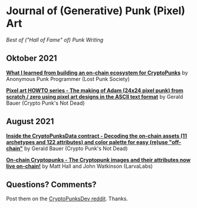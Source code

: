 # Journal of (Generative) Punk (Pixel) Art

_Best of ("Hall of Fame" of) Punk Writing_


## Oktober 2021

[**What I learned from building an on-chain ecosystem for CryptoPunks**](https://lostpunks.medium.com/what-i-learned-from-building-an-on-chain-ecosystem-for-cryptopunks-7bdd6e2dd064)
by Anonymous Punk Programmer (Lost Punk Society)

[**Pixel art HOWTO series - The making of Adam (24x24 pixel punk) from scratch / zero using pixel art designs in the ASCII text format**](https://github.com/cryptopunksnotdead/pixelart-howto/tree/master/adam) 
by Gerald Bauer (Crypto Punk's Not Dead)


<!--
## September 2021
-->

## August 2021


[**Inside the CryptoPunksData contract - Decoding the on-chain assets (11 archetypes and 122 attributes) and color palette for easy (re)use "off-chain"**](https://github.com/cryptopunksnotdead/cryptopunks/tree/master/punksdata) by Gerald Bauer (Crypto Punk's Not Dead)

[**On-chain Cryptopunks - The Cryptopunk images and their attributes now live on-chain!**](https://www.larvalabs.com/blog/2021-8-18-18-0/on-chain-cryptopunks)
by Matt Hall and John Watkinson (LarvaLabs)





## Questions? Comments?

Post them on the [CryptoPunksDev reddit](https://old.reddit.com/r/CryptoPunksDev). Thanks.
